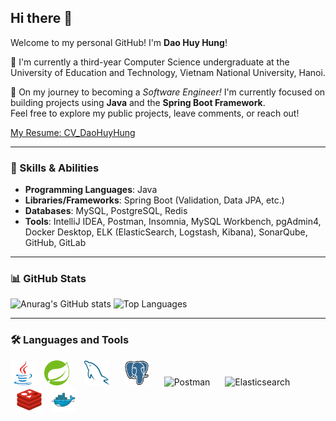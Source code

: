 ## Hi there 👋  
Welcome to my personal GitHub! I'm **Dao Huy Hung**!

🔭 I'm currently a third-year Computer Science undergraduate at the University of Education and Technology, Vietnam National University, Hanoi.

🌱 On my journey to becoming a *Software Engineer!* I'm currently focused on building projects using **Java** and the **Spring Boot Framework**.  
Feel free to explore my public projects, leave comments, or reach out!

[My Resume: CV_DaoHuyHung](https://docs.google.com/document/d/1AOo_25NYDQF3wN57DKjYF2AgMRvvuYKuFsFnCsr4eDU/edit?tab=t.0)

---

### 🚀 Skills & Abilities

- **Programming Languages**: Java  
- **Libraries/Frameworks**: Spring Boot (Validation, Data JPA, etc.)  
- **Databases**: MySQL, PostgreSQL, Redis  
- **Tools**: IntelliJ IDEA, Postman, Insomnia, MySQL Workbench, pgAdmin4, Docker Desktop, ELK (ElasticSearch, Logstash, Kibana), SonarQube, GitHub, GitLab  

---

### 📊 GitHub Stats
![Anurag's GitHub stats](https://github-readme-stats.vercel.app/api?username=shibeinu3110&show_icons=true&theme=graywhite&rank_icon=github)
![Top Languages](https://github-readme-stats.vercel.app/api/top-langs/?username=shibeinu3110&hide_progress=true)

---

### 🛠️ Languages and Tools

<p align="left">
  <img src="https://raw.githubusercontent.com/devicons/devicon/master/icons/java/java-original.svg" width="40" height="40" alt="Java" />
  <img src="https://raw.githubusercontent.com/devicons/devicon/master/icons/spring/spring-original.svg" width="40" height="40" alt="Spring Boot" style="margin: 0 10px;" />
  <img src="https://raw.githubusercontent.com/devicons/devicon/master/icons/mysql/mysql-original.svg" width="40" height="40" alt="MySQL" style="margin: 0 10px;" />
  <img src="https://raw.githubusercontent.com/devicons/devicon/master/icons/postgresql/postgresql-original.svg" width="40" height="40" alt="PostgreSQL" style="margin: 0 10px;" />
  <img src="https://www.vectorlogo.zone/logos/getpostman/getpostman-icon.svg" width="40" height="40" alt="Postman" style="margin: 0 10px;" />
  <img src="https://www.vectorlogo.zone/logos/elastic/elastic-icon.svg" width="40" height="40" alt="Elasticsearch" style="margin: 0 10px;" />
  <img src="https://raw.githubusercontent.com/devicons/devicon/master/icons/redis/redis-original.svg" width="40" height="40" alt="Redis" style="margin: 0 10px;" />
  <img src="https://raw.githubusercontent.com/devicons/devicon/master/icons/docker/docker-original.svg" width="40" height="40" alt="Docker" />
</p>
